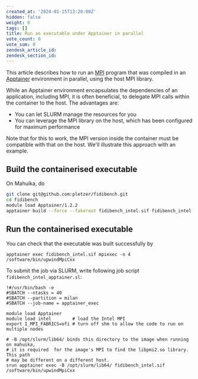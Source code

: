 ```yaml
---
created_at: '2024-01-15T13:20:00Z'
hidden: false
weight: 0
tags: []
title: Run an executable under Apptainer in parallel
vote_count: 0
vote_sum: 0
zendesk_article_id: 
zendesk_section_id:
---
```


This article describes how to run an [MPI](https://en.wikipedia.org/wiki/Message_Passing_Interface) program that was compiled in an [Apptainer](https://apptainer.org/) environment in parallel, using the host MPI library.

While an Apptainer environment encapsulates the dependencies of an application, including MPI, it is often beneficial, to delegate MPI calls within the container to the host. The advantages are:

 * You can let SLURM manage the resources for you
 * You can leverage the MPI library on the host, which has been configured for maximum performance

 Note that for this to work, the MPI version inside the container must be compatible with that on the host. We'll illustrate this approach 
 with an example.

 ## Build the containerised executable

 On Mahuika, do
 ```sh
git clone git@github.com:pletzer/fidibench.git
cd fidibench
module load Apptainer/1.2.2
apptainer build --force --fakeroot fidibench_intel.sif fidibench_intel.def
 ```

 ## Run the containerised executable


You can check that the executable was built successfully by
```
apptainer exec fidibench_intel.sif mpiexec -n 4 /software/bin/upwindMpiCxx 
```

To submit the job via SLURM, write following job script `fidibench_intel_apptainer.sl`:
```
!#/usr/bin/bash -e
#SBATCH --ntasks = 40
#SBATCH --partition = milan
#SBATCH --job-name = apptainer_exec

module load Apptainer
module load intel        # load the Intel MPI
export I_MPI_FABRICS=ofi # turn off shm to allow the code to run on multiple nodes

# -B /opt/slurm/lib64/ binds this directory to the image when running on mahuika, 
# it is required  for the image's MPI to find the libpmi2.so library. This path
# may be different on a different host.
srun apptainer exec -B /opt/slurm/lib64/ fidibench_intel.sif /software/bin/upwindMpiCxx
```
